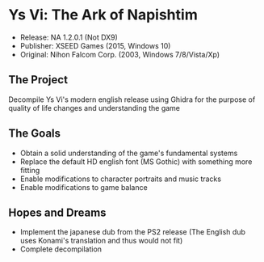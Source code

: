# Ys Vi: The Ark of Napishtim
- Release: NA 1.2.0.1 (Not DX9)
- Publisher: XSEED Games (2015, Windows 10)
- Original: Nihon Falcom Corp. (2003, Windows 7/8/Vista/Xp)

## The Project
Decompile Ys Vi's modern english release using Ghidra for the purpose of quality of life changes and understanding the game

## The Goals
- Obtain a solid understanding of the game's fundamental systems
- Replace the default HD english font (MS Gothic) with something more fitting
- Enable modifications to character portraits and music tracks
- Enable modifications to game balance

## Hopes and Dreams
- Implement the japanese dub from the PS2 release (The English dub uses Konami's translation and thus would not fit)
- Complete decompilation
